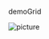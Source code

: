   demoGrid
  
![picture](https://user-images.githubusercontent.com/54875940/64916158-66bf5600-d7a2-11e9-9c71-dbcaf5bf2300.PNG)
